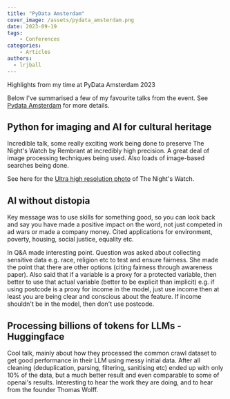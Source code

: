 ```yaml
---
title: "PyData Amsterdam"
cover_image: /assets/pydata_amsterdam.png
date: 2023-09-19
tags:
    - Conferences
categories:
    - Articles
authors:
  - lrjball
---
```


Highlights from my time at PyData Amsterdam 2023

<!-- more -->

Below I've summarised a few of my favourite talks from the event. See [Pydata Amsterdam](https://amsterdam.pydata.org/) for more details.


## Python for imaging and AI for cultural heritage

Incredible talk, some really exciting work being done to preserve The Night's Watch by Rembrant at
incredibly high precision. A great deal of image processing techniques being used. Also loads of
image-based searches being done.

See here for the [Ultra high resolution photo](https://www.rijksmuseum.nl/en/stories/operation-night-watch/story/ultra-high-resolution-photo) of The Night's Watch.

## AI without distopia

Key message was to use skills for something good, so you can look back and say you have
made a positive impact on the word, not just competed in ad wars or made a company money.
Cited applications for environment, poverty, housing, social justice, equality etc.

In Q&A made interesting point. Question was asked about collecting sensitive data
e.g. race, religion etc to test and ensure fairness. She made the point that there are other
options (citing fairness through awareness paper). Also said that if a variable is a proxy for
a protected variable, then better to use that actual variable (better to be explicit than implicit)
e.g. if using postcode is a proxy for income in the model, just use income then at least you are being
clear and conscious about the feature. If income shouldn't be in the model, then don't use postcode.

## Processing billions of tokens for LLMs - Huggingface

Cool talk, mainly about how they processed the common crawl dataset to get good performance in their
LLM using messy initial data. After all cleaning (deduplication, parsing, filtering, sanitising etc)
ended up with only 10% of the data, but a much better result and even comparable to some of openai's
results. Interesting to hear the work they are doing, and to hear from the founder Thomas Wolff.